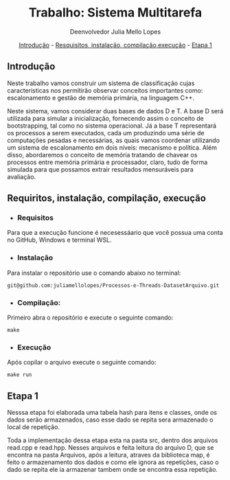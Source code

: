<h1 align="center">Trabalho: Sistema Multitarefa</h1>

<p align="center">Deenvolvedor Julia Mello Lopes</p>
<p align="center">
  <a href="#introdução">Introdução</a> -
  <a href="#requisitos">Resquisitos, instalação, compilação,execução</a> -
  <a href="#etapa">Etapa 1</a>
</p>

## Introdução

<p>Neste trabalho vamos construir um sistema de classificação cujas características nos permitirão observar conceitos importantes como: escalonamento e gestão de memória primária, na linguagem C++. 

Neste sistema, vamos considerar duas bases de dados D e T. A base D será utilizada para simular a inicialização, fornecendo assim o conceito de bootstrapping, tal como no sistema operacional. Já a base T representará os processos a serem executados, cada um produzindo uma série de computações pesadas e necessárias, as quais vamos coordenar utilizando um sistema de escalonamento em dois níveis: mecanismo e política. Além disso, abordaremos o conceito de memória tratando de chavear os processos entre memória primária e processador, claro, tudo de forma simulada para que possamos extrair resultados mensuráveis para avaliação.<p/>

## Requiritos, instalação, compilação, execução

* ### Requisitos
<p>Para que a execução funcione é necesessáario que você possua uma conta no GitHub, Windows e terminal WSL.<p\>

* ### Instalação
<p>Para instalar o repositório use o comando abaixo no terminal:<p\>
    
    git@github.com:juliamellolopes/Processos-e-Threads-DatasetArquivo.git

* ### Compilação:
<p>Primeiro abra o repositório e execute o seguinte comando:<p\>

    make
    
* ### Execução
<p>Após copilar o arquivo execute o seguinte comando:<p\>

    make run 

## Etapa 1

<p>Nesssa etapa foi elaborada uma tabela hash para itens e classes, onde os dados serão armazenados, caso esse dado se repita sera armazenado o local de repetição.

Toda a implementação dessa etapa esta na pasta src, dentro dos arquivos read.cpp e read.hpp. Nesses arquivos e feita leitura do arquivo D, que se encontra na pasta Arquivos, após a leitura, atraves da biblioteca map, é feito o armazenamento dos dados e como ele ignora as repetições, caso o dado se repita ele ia armazenar tambem onde se encontra essa repetição.

